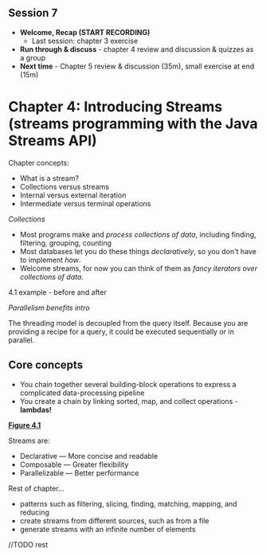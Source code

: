 ## Session 7

- **Welcome, Recap (START RECORDING)** 
    - Last session: chapter 3 exercise
- **Run through & discuss** - chapter 4 review and discussion & quizzes as a group
- **Next time** - Chapter 5 review & discussion (35m), small exercise at end (15m)

# Chapter 4: Introducing Streams (streams programming with the Java Streams API)

Chapter concepts: 

* What is a stream?
* Collections versus streams
* Internal versus external iteration
* Intermediate versus terminal operations

*Collections*

- Most programs make and *process collections of data*, including finding, filtering, grouping, counting
- Most databases let you do these things *declaratively*, so you don't have to implement *how*. 
- Welcome streams, for now you can think of them as *fancy iterators over collections of data*.

4.1 example - before and after

*Parallelism benefits intro*

The threading model is decoupled from the query itself. Because you are providing a recipe for a query, it could be executed sequentially or in parallel. 

## Core concepts

- You chain together several building-block operations to express a complicated data-processing pipeline
- You create a chain by linking sorted, map, and collect operations - **lambdas!**

[**Figure 4.1**](https://learning.oreilly.com/library/view/modern-java-in/9781617293566/04fig01_alt.jpg)

Streams are: 

- Declarative — More concise and readable
- Composable — Greater flexibility
- Parallelizable — Better performance

Rest of chapter...
- patterns such as filtering, slicing, finding, matching, mapping, and reducing
- create streams from different sources, such as from a file
- generate streams with an infinite number of elements

//TODO rest
